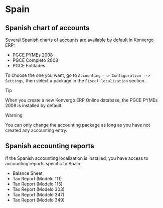 # Spain

## Spanish chart of accounts

Several Spanish charts of accounts are available by default in Konvergo ERP:

- PGCE PYMEs 2008
- PGCE Completo 2008
- PGCE Entitades

To choose the one you want, go to
`Accounting --> Configuration --> Settings`, then select a package in
the `Fiscal localization` section.

> [!TIP]
> When you create a new Konvergo ERP Online database, the PGCE PYMEs 2008 is
> installed by default.

> [!WARNING]
> You can only change the accounting package as long as you have not
> created any accounting entry.

## Spanish accounting reports

If the Spanish accounting localization is installed, you have access to
accounting reports specific to Spain:

- Balance Sheet
- Tax Report (Modelo 111)
- Tax Report (Modelo 115)
- Tax Report (Modelo 303)
- Tax Report (Modelo 347)
- Tax Report (Modelo 349)
